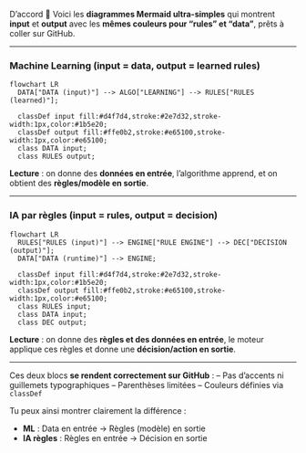 D’accord 🙂
Voici les **diagrammes Mermaid ultra-simples** qui montrent **input** et **output** avec les **mêmes couleurs pour “rules” et “data”**, prêts à coller sur GitHub.

---

### Machine Learning (input = data, output = learned rules)

```mermaid
flowchart LR
  DATA["DATA (input)"] --> ALGO["LEARNING"] --> RULES["RULES (learned)"];
  
  classDef input fill:#d4f7d4,stroke:#2e7d32,stroke-width:1px,color:#1b5e20;
  classDef output fill:#ffe0b2,stroke:#e65100,stroke-width:1px,color:#e65100;
  class DATA input;
  class RULES output;
```

**Lecture** : on donne des **données en entrée**, l’algorithme apprend, et on obtient des **règles/modèle en sortie**.

---

### IA par règles (input = rules, output = decision)

```mermaid
flowchart LR
  RULES["RULES (input)"] --> ENGINE["RULE ENGINE"] --> DEC["DECISION (output)"];
  DATA["DATA (runtime)"] --> ENGINE;

  classDef input fill:#d4f7d4,stroke:#2e7d32,stroke-width:1px,color:#1b5e20;
  classDef output fill:#ffe0b2,stroke:#e65100,stroke-width:1px,color:#e65100;
  class RULES input;
  class DATA input;
  class DEC output;
```

**Lecture** : on donne des **règles et des données en entrée**, le moteur applique ces règles et donne une **décision/action en sortie**.

---

Ces deux blocs **se rendent correctement sur GitHub** :
– Pas d’accents ni guillemets typographiques
– Parenthèses limitées
– Couleurs définies via `classDef`

Tu peux ainsi montrer clairement la différence :

* **ML** : Data en entrée → Règles (modèle) en sortie
* **IA règles** : Règles en entrée → Décision en sortie
